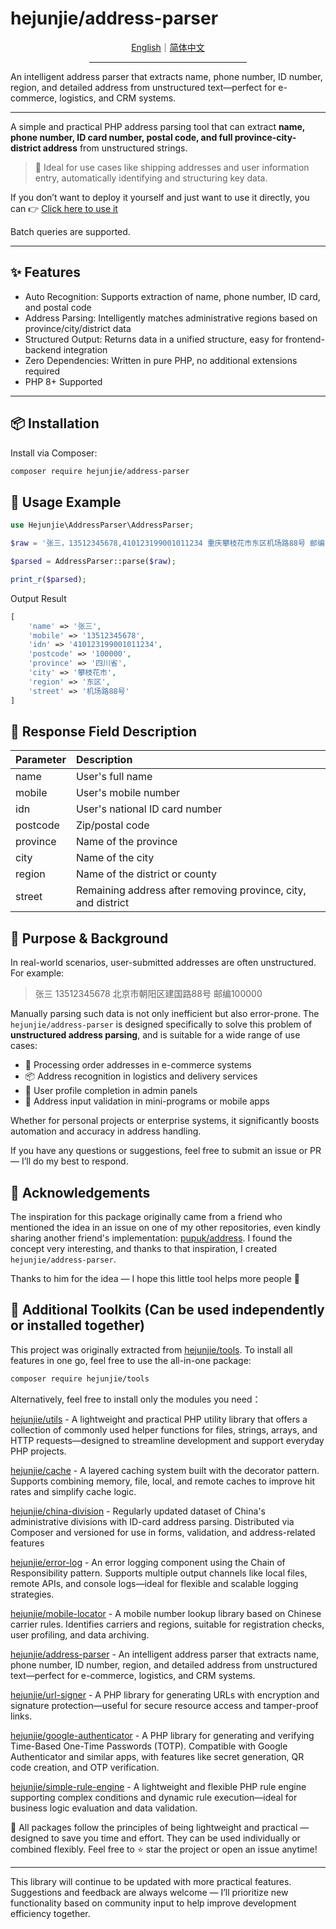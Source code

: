 # hejunjie/address-parser

<div align="center">
  <a href="./README.md">English</a>｜<a href="./README.zh-CN.md">简体中文</a>
  <hr width="50%"/>
</div>

An intelligent address parser that extracts name, phone number, ID number, region, and detailed address from unstructured text—perfect for e-commerce, logistics, and CRM systems.

---

A simple and practical PHP address parsing tool that can extract **name, phone number, ID card number, postal code, and full province-city-district address** from unstructured strings.

> 🚀 Ideal for use cases like shipping addresses and user information entry, automatically identifying and structuring key data.

If you don’t want to deploy it yourself and just want to use it directly, you can 👉 [Click here to use it](https://tools.hejunjie.life/#/external/address-parser)

Batch queries are supported.

---

## ✨ Features

- Auto Recognition: Supports extraction of name, phone number, ID card, and postal code
- Address Parsing: Intelligently matches administrative regions based on province/city/district data
- Structured Output: Returns data in a unified structure, easy for frontend-backend integration
- Zero Dependencies: Written in pure PHP, no additional extensions required
- PHP 8+ Supported

---

## 📦 Installation

Install via Composer:

```bash
composer require hejunjie/address-parser
```

## 🧠 Usage Example

```php
use Hejunjie\AddressParser\AddressParser;

$raw = '张三，13512345678,410123199001011234 重庆攀枝花市东区机场路88号 邮编100000';

$parsed = AddressParser::parse($raw);

print_r($parsed);

```

Output Result

```php
[
    'name' => '张三',
    'mobile' => '13512345678',
    'idn' => '410123199001011234',
    'postcode' => '100000',
    'province' => '四川省',
    'city' => '攀枝花市',
    'region' => '东区',
    'street' => '机场路88号'
]
```

## 🧩 Response Field Description

| Parameter | Description |
|:-------|:-----|
| name | User's full name |
| mobile | User's mobile number |
| idn | User's national ID card number |
| postcode | Zip/postal code |
| province | Name of the province |
| city | Name of the city |
| region | Name of the district or county |
| street | Remaining address after removing province, city, and district |

## 🧰 Purpose & Background

In real-world scenarios, user-submitted addresses are often unstructured. For example:

> 张三 13512345678 北京市朝阳区建国路88号 邮编100000

Manually parsing such data is not only inefficient but also error-prone. The `hejunjie/address-parser` is designed specifically to solve this problem of **unstructured address parsing**, and is suitable for a wide range of use cases:

- 🛒 Processing order addresses in e-commerce systems
- 📦 Address recognition in logistics and delivery services
- 🧾 User profile completion in admin panels
- 📱 Address input validation in mini-programs or mobile apps

Whether for personal projects or enterprise systems, it significantly boosts automation and accuracy in address handling.

If you have any questions or suggestions, feel free to submit an issue or PR — I’ll do my best to respond.

## 🙏 Acknowledgements

The inspiration for this package originally came from a friend who mentioned the idea in an issue on one of my other repositories, even kindly sharing another friend's implementation: [pupuk/address](https://github.com/pupuk/address). I found the concept very interesting, and thanks to that inspiration, I created `hejunjie/address-parser`.

Thanks to him for the idea — I hope this little tool helps more people 🙌

## 🔧 Additional Toolkits (Can be used independently or installed together)

This project was originally extracted from [hejunjie/tools](https://github.com/zxc7563598/php-tools).
To install all features in one go, feel free to use the all-in-one package:

```bash
composer require hejunjie/tools
```

Alternatively, feel free to install only the modules you need：

[hejunjie/utils](https://github.com/zxc7563598/php-utils) - A lightweight and practical PHP utility library that offers a collection of commonly used helper functions for files, strings, arrays, and HTTP requests—designed to streamline development and support everyday PHP projects.

[hejunjie/cache](https://github.com/zxc7563598/php-cache) - A layered caching system built with the decorator pattern. Supports combining memory, file, local, and remote caches to improve hit rates and simplify cache logic.

[hejunjie/china-division](https://github.com/zxc7563598/php-china-division) - Regularly updated dataset of China's administrative divisions with ID-card address parsing. Distributed via Composer and versioned for use in forms, validation, and address-related features

[hejunjie/error-log](https://github.com/zxc7563598/php-error-log) - An error logging component using the Chain of Responsibility pattern. Supports multiple output channels like local files, remote APIs, and console logs—ideal for flexible and scalable logging strategies.

[hejunjie/mobile-locator](https://github.com/zxc7563598/php-mobile-locator) - A mobile number lookup library based on Chinese carrier rules. Identifies carriers and regions, suitable for registration checks, user profiling, and data archiving.

[hejunjie/address-parser](https://github.com/zxc7563598/php-address-parser) - An intelligent address parser that extracts name, phone number, ID number, region, and detailed address from unstructured text—perfect for e-commerce, logistics, and CRM systems.

[hejunjie/url-signer](https://github.com/zxc7563598/php-url-signer) - A PHP library for generating URLs with encryption and signature protection—useful for secure resource access and tamper-proof links.

[hejunjie/google-authenticator](https://github.com/zxc7563598/php-google-authenticator) - A PHP library for generating and verifying Time-Based One-Time Passwords (TOTP). Compatible with Google Authenticator and similar apps, with features like secret generation, QR code creation, and OTP verification.

[hejunjie/simple-rule-engine](https://github.com/zxc7563598/php-simple-rule-engine) - A lightweight and flexible PHP rule engine supporting complex conditions and dynamic rule execution—ideal for business logic evaluation and data validation.

👀 All packages follow the principles of being lightweight and practical — designed to save you time and effort. They can be used individually or combined flexibly. Feel free to ⭐ star the project or open an issue anytime!

---

This library will continue to be updated with more practical features. Suggestions and feedback are always welcome — I’ll prioritize new functionality based on community input to help improve development efficiency together.
